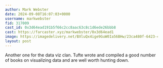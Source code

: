 ```yaml
---
author: Mark Webster
date: 2024-09-08T16:07:03+0000
username: markwebster
fid: 317009
cast_id: 0x3d64ead191b5f66c2cc8aac63c8c1d6ede26bbb8
cast: https://farcaster.xyz/markwebster/0x3d64ead1
image: https://imagedelivery.net/BXluQx4ige9GuW0Ia56BHw/23ca480f-6423-4a0a-a175-cc6f89084900/original
layout: post
---
```


Another one for the data viz clan. Tufte wrote and compiled a good number of books on visualizing data and are well worth hunting down.

<img src='https://imagedelivery.net/BXluQx4ige9GuW0Ia56BHw/23ca480f-6423-4a0a-a175-cc6f89084900/original' alt='' referrerpolicy='no-referrer'/>
<img src='https://imagedelivery.net/BXluQx4ige9GuW0Ia56BHw/822a4dc6-aff9-4d2f-b4ce-90a0c73c9400/original' alt='' referrerpolicy='no-referrer'/>
